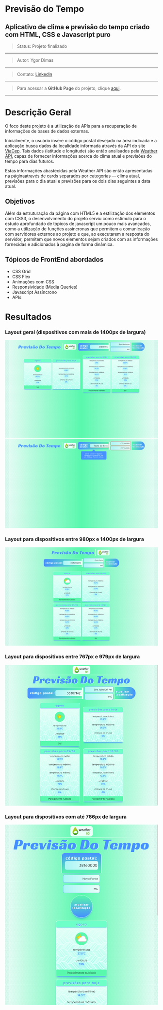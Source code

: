# Previsão do Tempo
Aplicativo de clima e previsão do tempo criado com HTML, CSS e Javascript puro
---
>Status: Projeto finalizado
---
>Autor: Ygor Dimas
---
>Contato: [Linkedin](https://www.linkedin.com/in/ygor-dimas/)
---
> Para acessar a **GitHub Page** do projeto, clique [aqui](https://ygordimas.github.io/previsao-do-tempo/).
---

# Descrição Geral
O foco deste projeto é a utilização de APIs para a recuperação de informações de bases de dados externas.

Inicialmente, o usuário insere o código postal desejado na área indicada e a aplicação busca dados da localidade informada através da API do site [ViaCep](https://viacep.com.br/).
Tais dados (latitude e longitude) são então analisados pela [Weather API](https://www.weatherapi.com/), capaz de fornecer informações acerca do clima atual e previsões do tempo para dias futuros.

Estas informações abastecidas pela Weather API são então apresentadas na páginaatravés de cards separados por categorias — clima atual, previsões para o dia atual e previsões para os dois dias seguintes a data atual.

## Objetivos

Além da estruturação da página com HTML5 e a estilização dos elementos com CSS3, o desenvolvimento do projeto serviu como estimulo para o estudo aprofundado de tópicos de javascript um pouco mais avançados, como a utilização de funções assíncronas que permitem a comunicação com servidores externos ao projeto e que, ao executarem a resposta do servidor, permitem que novos elementos sejam criados com as informações fornecidas e adicionados à pagina de forma dinâmica.

## Tópicos de FrontEnd abordados

- CSS Grid
- CSS Flex
- Animações com CSS
- Responsividade (Media Queries)
- Javascript Assíncrono
- APIs

# Resultados

### Layout geral (dispositivos com mais de 1400px de largura)
![Layout geral da página](https://github.com/ygordimas/previsao-do-tempo/blob/main/raw/w_1401_preenchido.png)
![Layout geral da página com mensagem de erro](https://github.com/ygordimas/previsao-do-tempo/blob/main/raw/w_1401_erro.png)
### Layout para dispositivos entre 980px e 1400px de largura
![Layout para dispositivos entre 980 pixels e 1400 pixels de largura](https://github.com/ygordimas/previsao-do-tempo/blob/main/raw/w_1400.png)
### Layout para dispositivos entre 767px e 979px de largura
![Layout para dispositivos entre 767 pixels e 979 pixels de largura](https://github.com/ygordimas/previsao-do-tempo/blob/main/raw/w_979.png)
### Layout para dispositivos com até 766px de largura
![Layout para dispositivos com até 766px de largura](https://github.com/ygordimas/previsao-do-tempo/blob/main/raw/w_766.png)
